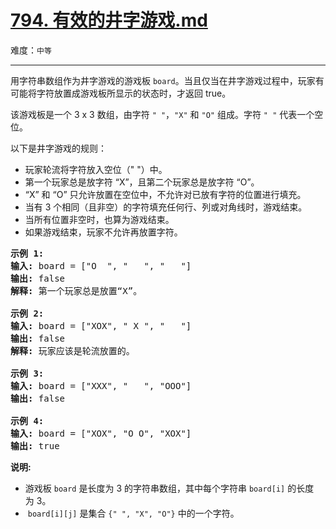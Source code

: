 # [794. 有效的井字游戏.md](https://leetcode-cn.com/problems/valid-tic-tac-toe-state)

难度：`中等`

---

<p>用字符串数组作为井字游戏的游戏板&nbsp;<code>board</code>。当且仅当在井字游戏过程中，玩家有可能将字符放置成游戏板所显示的状态时，才返回 true。</p>

<p>该游戏板是一个 3 x 3 数组，由字符&nbsp;<code>&quot; &quot;</code>，<code>&quot;X&quot;</code>&nbsp;和&nbsp;<code>&quot;O&quot;</code>&nbsp;组成。字符&nbsp;<code>&quot; &quot;</code>&nbsp;代表一个空位。</p>

<p>以下是井字游戏的规则：</p>

<ul>
	<li>玩家轮流将字符放入空位（&quot; &quot;）中。</li>
	<li>第一个玩家总是放字符 &ldquo;X&rdquo;，且第二个玩家总是放字符 &ldquo;O&rdquo;。</li>
	<li>&ldquo;X&rdquo; 和 &ldquo;O&rdquo; 只允许放置在空位中，不允许对已放有字符的位置进行填充。</li>
	<li>当有 3 个相同（且非空）的字符填充任何行、列或对角线时，游戏结束。</li>
	<li>当所有位置非空时，也算为游戏结束。</li>
	<li>如果游戏结束，玩家不允许再放置字符。</li>
</ul>

<pre>
<strong>示例 1:</strong>
<strong>输入:</strong> board = [&quot;O&nbsp; &quot;, &quot;&nbsp; &nbsp;&quot;, &quot;&nbsp; &nbsp;&quot;]
<strong>输出:</strong> false
<strong>解释:</strong> 第一个玩家总是放置&ldquo;X&rdquo;。

<strong>示例 2:</strong>
<strong>输入:</strong> board = [&quot;XOX&quot;, &quot; X &quot;, &quot;   &quot;]
<strong>输出:</strong> false
<strong>解释:</strong> 玩家应该是轮流放置的。

<strong>示例 3:</strong>
<strong>输入:</strong> board = [&quot;XXX&quot;, &quot;   &quot;, &quot;OOO&quot;]
<strong>输出:</strong> false

<strong>示例 4:</strong>
<strong>输入:</strong> board = [&quot;XOX&quot;, &quot;O O&quot;, &quot;XOX&quot;]
<strong>输出:</strong> true
</pre>

<p><strong>说明:</strong></p>

<ul>
	<li>游戏板&nbsp;<code>board</code>&nbsp;是长度为 3 的字符串数组，其中每个字符串&nbsp;<code>board[i]</code>&nbsp;的长度为&nbsp;3。</li>
	<li>&nbsp;<code>board[i][j]</code>&nbsp;是集合&nbsp;<code>{&quot; &quot;, &quot;X&quot;, &quot;O&quot;}</code>&nbsp;中的一个字符。</li>
</ul>
